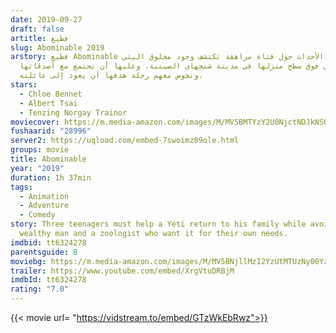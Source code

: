 ```yaml
---
date: 2019-09-27
draft: false
artitle: فظيع
slug: Abominable 2019
arstory: فظيع Abominable تدور الأحداث حول فتاة مراهقة تكتشف وجود مخلوق اليتي
  الخرافي فوق سطح منزلها في مدينة شنجهاي الصينية، وعليها أن تجتمع مع أصدقائها
  وتخوض معهم رحلة هدفها أن يعود إلى عائلته.
stars:
  - Chloe Bennet
  - Albert Tsai
  - Tenzing Norgay Trainor
moviecover: https://m.media-amazon.com/images/M/MV5BMTYzY2U0NjctNDJkNS00MmE3LWFiZGQtZjllZTIzYTQ4ODJkXkEyXkFqcGdeQXVyMDM2NDM2MQ@@._V1_FMjpg_UX947_.jpg
fushaarid: "28996"
server2: https://uqload.com/embed-7swoimz09ole.html
groups: movie
title: Abominable
year: "2019"
duration: 1h 37min
tags:
  - Animation
  - Adventure
  - Comedy
story: Three teenagers must help a Yeti return to his family while avoiding a
  wealthy man and a zoologist who want it for their own needs.
imdbid: tt6324278
parentsguide: 8
moviebg: https://m.media-amazon.com/images/M/MV5BNjllMzI2YzUtMTUzNy00YzZiLThlYzUtYzgzODU2NGE5MTkwXkEyXkFqcGdeQXVyNjg2NjQwMDQ@._V1_SY1000_CR0,0,1769,1000_AL_.jpg
trailer: https://www.youtube.com/embed/XrgVtuDRBjM
imdbId: tt6324278
rating: "7.0"
---
```


{{< movie url= "https://vidstream.to/embed/GTzWkEbRwz">}}
